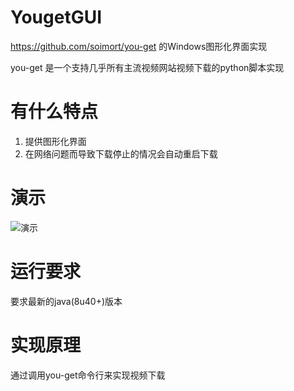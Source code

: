 # YougetGUI

https://github.com/soimort/you-get 的Windows图形化界面实现

you-get 是一个支持几乎所有主流视频网站视频下载的python脚本实现


# 有什么特点

1. 提供图形化界面
2. 在网络问题而导致下载停止的情况会自动重启下载

# 演示

![演示](https://cloud.githubusercontent.com/assets/13044819/15201605/642ec10e-1825-11e6-9cda-abaebba8561e.gif)


# 运行要求

要求最新的java(8u40+)版本

# 实现原理

通过调用you-get命令行来实现视频下载

